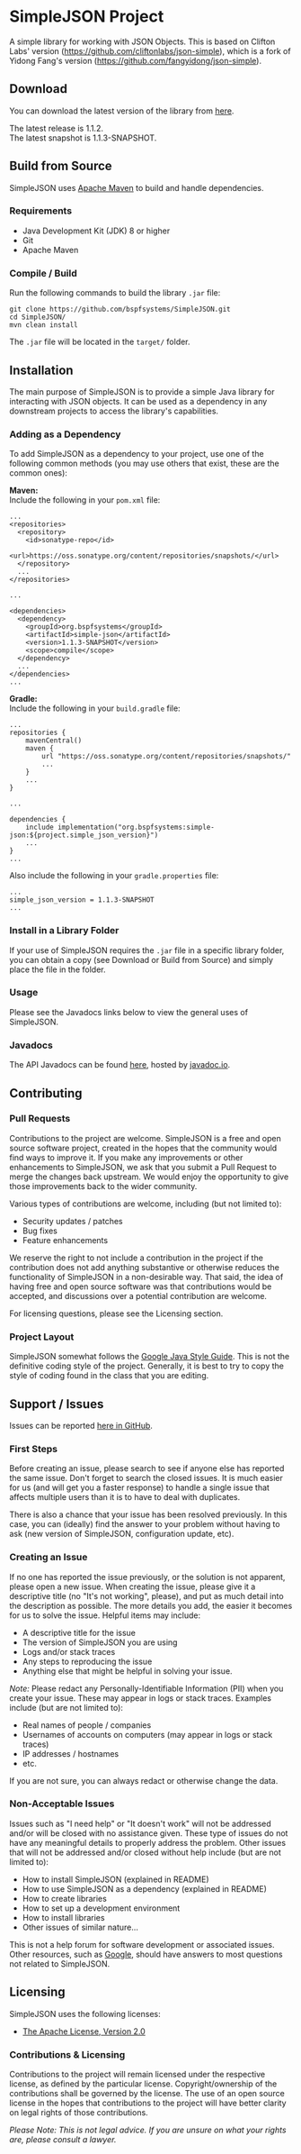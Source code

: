 # SimpleJSON Project

A simple library for working with JSON Objects. This is based on Clifton Labs' version (https://github.com/cliftonlabs/json-simple), which is a fork of Yidong Fang's version (https://github.com/fangyidong/json-simple).

## Download

You can download the latest version of the library from [here](https://github.com/bspfsystems/SimpleJSON/releases/latest/).

The latest release is 1.1.2.<br />
The latest snapshot is 1.1.3-SNAPSHOT.

## Build from Source

SimpleJSON uses [Apache Maven](https://maven.apache.org/) to build and handle dependencies.

### Requirements

- Java Development Kit (JDK) 8 or higher
- Git
- Apache Maven

### Compile / Build

Run the following commands to build the library `.jar` file:
```
git clone https://github.com/bspfsystems/SimpleJSON.git
cd SimpleJSON/
mvn clean install
```

The `.jar` file will be located in the `target/` folder.

## Installation

The main purpose of SimpleJSON is to provide a simple Java library for interacting with JSON objects. It can be used as a dependency in any downstream projects to access the library's capabilities.

### Adding as a Dependency

To add SimpleJSON as a dependency to your project, use one of the following common methods (you may use others that exist, these are the common ones):

**Maven:**<br />
Include the following in your `pom.xml` file:<br />
```
...
<repositories>
  <repository>
    <id>sonatype-repo</id>
    <url>https://oss.sonatype.org/content/repositories/snapshots/</url>
  </repository>
  ...
</repositories>

...

<dependencies>
  <dependency>
    <groupId>org.bspfsystems</groupId>
    <artifactId>simple-json</artifactId>
    <version>1.1.3-SNAPSHOT</version>
    <scope>compile</scope>
  </dependency>
  ...
</dependencies>
...
```

**Gradle:**<br />
Include the following in your `build.gradle` file:<br />
```
...
repositories {
    mavenCentral()
    maven {
        url "https://oss.sonatype.org/content/repositories/snapshots/"
        ...
    }
    ...
}

...

dependencies {
    include implementation("org.bspfsystems:simple-json:${project.simple_json_version}")
    ...
}
...
```

Also include the following in your `gradle.properties` file:<br />
```
...
simple_json_version = 1.1.3-SNAPSHOT
...
```

### Install in a Library Folder

If your use of SimpleJSON requires the `.jar` file in a specific library folder, you can obtain a copy (see Download or Build from Source) and simply place the file in the folder.

### Usage

Please see the Javadocs links below to view the general uses of SimpleJSON.

### Javadocs

The API Javadocs can be found [here](https://bspfsystems.org/docs/simplejson/), hosted by [javadoc.io](https://javadoc.io/).

## Contributing

### Pull Requests

Contributions to the project are welcome. SimpleJSON is a free and open source software project, created in the hopes that the community would find ways to improve it. If you make any improvements or other enhancements to SimpleJSON, we ask that you submit a Pull Request to merge the changes back upstream. We would enjoy the opportunity to give those improvements back to the wider community.

Various types of contributions are welcome, including (but not limited to):
- Security updates / patches
- Bug fixes
- Feature enhancements

We reserve the right to not include a contribution in the project if the contribution does not add anything substantive or otherwise reduces the functionality of SimpleJSON in a non-desirable way. That said, the idea of having free and open source software was that contributions would be accepted, and discussions over a potential contribution are welcome.

For licensing questions, please see the Licensing section.

### Project Layout

SimpleJSON somewhat follows the [Google Java Style Guide](https://google.github.io/styleguide/javaguide.html). This is not the definitive coding style of the project. Generally, it is best to try to copy the style of coding found in the class that you are editing.

## Support / Issues

Issues can be reported [here in GitHub](https://github.com/bspfsystems/SimpleJSON/issues/).

### First Steps

Before creating an issue, please search to see if anyone else has reported the same issue. Don't forget to search the closed issues. It is much easier for us (and will get you a faster response) to handle a single issue that affects multiple users than it is to have to deal with duplicates.

There is also a chance that your issue has been resolved previously. In this case, you can (ideally) find the answer to your problem without having to ask (new version of SimpleJSON, configuration update, etc).

### Creating an Issue

If no one has reported the issue previously, or the solution is not apparent, please open a new issue. When creating the issue, please give it a descriptive title (no "It's not working", please), and put as much detail into the description as possible. The more details you add, the easier it becomes for us to solve the issue. Helpful items may include:
- A descriptive title for the issue
- The version of SimpleJSON you are using
- Logs and/or stack traces
- Any steps to reproducing the issue
- Anything else that might be helpful in solving your issue.

_Note:_ Please redact any Personally-Identifiable Information (PII) when you create your issue. These may appear in logs or stack traces. Examples include (but are not limited to):
- Real names of people / companies
- Usernames of accounts on computers (may appear in logs or stack traces)
- IP addresses / hostnames
- etc.

If you are not sure, you can always redact or otherwise change the data.

### Non-Acceptable Issues

Issues such as "I need help" or "It doesn't work" will not be addressed and/or will be closed with no assistance given. These type of issues do not have any meaningful details to properly address the problem. Other issues that will not be addressed and/or closed without help include (but are not limited to):
- How to install SimpleJSON (explained in README)
- How to use SimpleJSON as a dependency (explained in README)
- How to create libraries
- How to set up a development environment
- How to install libraries
- Other issues of similar nature...


This is not a help forum for software development or associated issues. Other resources, such as [Google](https://www.google.com/), should have answers to most questions not related to SimpleJSON.

## Licensing

SimpleJSON uses the following licenses:
- [The Apache License, Version 2.0](https://apache.org/licenses/LICENSE-2.0.html)

### Contributions & Licensing

Contributions to the project will remain licensed under the respective license, as defined by the particular license. Copyright/ownership of the contributions shall be governed by the license. The use of an open source license in the hopes that contributions to the project will have better clarity on legal rights of those contributions.

_Please Note: This is not legal advice. If you are unsure on what your rights are, please consult a lawyer._
